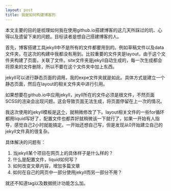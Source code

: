 ```yaml
---
layout: post
title: 我是如何构建博客的
---
```


本文主要的目的是梳理如何我在使用github.io搭建博客的这几天所踩过的坑、心得以及遗留下来的问题。目标读者是想自己搭建博客的人。

首先，博客搭建工具jekyll中不是所有的文件都要用到的。例如草稿文件以及data文件夹，在这次的构建中我都没有用到。比较重要的文件夹是layout，由于这个文件夹构建了页面，关联了文件。site文件夹是jekyll自动生成的，每一次生成都会将原来的文件删除，所以不要在这个文件夹中加上东西。

jekyll可以进行静态页面的调用，我的expe文件夹就是如此。具体方式是建立一个静态页面，然后在layout的相关文件夹中进行引用。

如果想要在github.io中应用jekyll，jeyll所在的文件必须是根文件，不然页面SCSS的渲染会出现问题。这会导致页面无法生成，将页面停留在上一次的情况。

我这次使用的jekyll模板是[这个](https://github.com/barryclark/jekyll-now)，就稍微修改了下。layout相关文件的一些for循环都用liquid写好了，配置文件也都弄好就稍微该一下就行了，如果一开始有人指导，感觉自己2小时就能搞定。一开始还想自己写，但是发现从0开始建立自己的jekyll文件真的很复杂。

具体解决的问题有：
1. 当jekyll某个项目在网页上的具体样子是什么样的？
2. 什么是配置文件，liquid如何写？
3. 如何改变文章内容，增加多篇文章
4. 如何在自己的网页中一部分使用jekyll而另一部分不用？

就还不知道tag以及数据统计功能怎么加。
